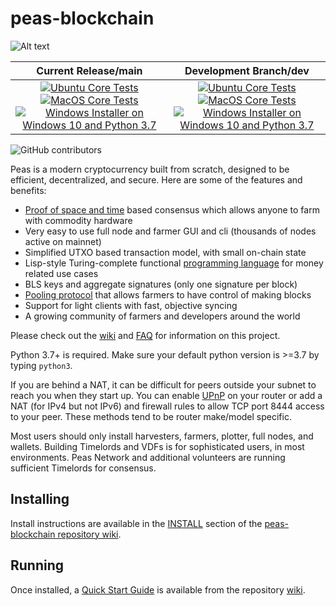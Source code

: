 # peas-blockchain

![Alt text](https://www.peas.net/img/peas_logo.svg)

| Current Release/main | Development Branch/dev |
|         :---:          |          :---:         |
| [![Ubuntu Core Tests](https://github.com/Peas-Network/peas-blockchain/actions/workflows/build-test-ubuntu-core.yml/badge.svg)](https://github.com/Peas-Network/peas-blockchain/actions/workflows/build-test-ubuntu-core.yml) [![MacOS Core Tests](https://github.com/Peas-Network/peas-blockchain/actions/workflows/build-test-macos-core.yml/badge.svg)](https://github.com/Peas-Network/peas-blockchain/actions/workflows/build-test-macos-core.yml) [![Windows Installer on Windows 10 and Python 3.7](https://github.com/Peas-Network/peas-blockchain/actions/workflows/build-windows-installer.yml/badge.svg)](https://github.com/Peas-Network/peas-blockchain/actions/workflows/build-windows-installer.yml)  |  [![Ubuntu Core Tests](https://github.com/Peas-Network/peas-blockchain/actions/workflows/build-test-ubuntu-core.yml/badge.svg?branch=dev)](https://github.com/Peas-Network/peas-blockchain/actions/workflows/build-test-ubuntu-core.yml) [![MacOS Core Tests](https://github.com/Peas-Network/peas-blockchain/actions/workflows/build-test-macos-core.yml/badge.svg?branch=dev)](https://github.com/Peas-Network/peas-blockchain/actions/workflows/build-test-macos-core.yml) [![Windows Installer on Windows 10 and Python 3.7](https://github.com/Peas-Network/peas-blockchain/actions/workflows/build-windows-installer.yml/badge.svg?branch=dev)](https://github.com/Peas-Network/peas-blockchain/actions/workflows/build-windows-installer.yml) |

![GitHub contributors](https://img.shields.io/github/contributors/Peas-Network/peas-blockchain?logo=GitHub)

Peas is a modern cryptocurrency built from scratch, designed to be efficient, decentralized, and secure. Here are some of the features and benefits:
* [Proof of space and time](https://docs.google.com/document/d/1tmRIb7lgi4QfKkNaxuKOBHRmwbVlGL4f7EsBDr_5xZE/edit) based consensus which allows anyone to farm with commodity hardware
* Very easy to use full node and farmer GUI and cli (thousands of nodes active on mainnet)
* Simplified UTXO based transaction model, with small on-chain state
* Lisp-style Turing-complete functional [programming language](https://peaslisp.com/) for money related use cases
* BLS keys and aggregate signatures (only one signature per block)
* [Pooling protocol](https://github.com/Peas-Network/peas-blockchain/wiki/Pooling-User-Guide) that allows farmers to have control of making blocks
* Support for light clients with fast, objective syncing
* A growing community of farmers and developers around the world

Please check out the [wiki](https://github.com/Peas-Network/peas-blockchain/wiki)
and [FAQ](https://github.com/Peas-Network/peas-blockchain/wiki/FAQ) for
information on this project.

Python 3.7+ is required. Make sure your default python version is >=3.7
by typing `python3`.

If you are behind a NAT, it can be difficult for peers outside your subnet to
reach you when they start up. You can enable
[UPnP](https://www.homenethowto.com/ports-and-nat/upnp-automatic-port-forward/)
on your router or add a NAT (for IPv4 but not IPv6) and firewall rules to allow
TCP port 8444 access to your peer.
These methods tend to be router make/model specific.

Most users should only install harvesters, farmers, plotter, full nodes, and wallets.
Building Timelords and VDFs is for sophisticated users, in most environments.
Peas Network and additional volunteers are running sufficient Timelords
for consensus.

## Installing

Install instructions are available in the
[INSTALL](https://github.com/Peas-Network/peas-blockchain/wiki/INSTALL)
section of the
[peas-blockchain repository wiki](https://github.com/Peas-Network/peas-blockchain/wiki).

## Running

Once installed, a
[Quick Start Guide](https://github.com/Peas-Network/peas-blockchain/wiki/Quick-Start-Guide)
is available from the repository
[wiki](https://github.com/Peas-Network/peas-blockchain/wiki).
